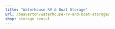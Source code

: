 ```yaml
---
title: "Waterhouse RV & Boat Storage"
url: /beaverton/waterhouse-rv-and-boat-storage/
shop: storage rental
---
```

